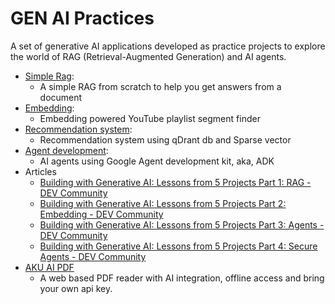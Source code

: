 # GEN AI Practices

A set of generative AI applications developed as practice projects to explore the world of RAG (Retrieval-Augmented Generation) and AI agents.


- [Simple Rag](https://github.com/zekaryas1/gen-ai/tree/main/simple_rag):
    - A simple RAG from scratch to help you get answers from a document 
- [Embedding](https://github.com/zekaryas1/gen-ai/tree/main/embedding): 
  - Embedding powered YouTube playlist segment finder
- [Recommendation system](https://github.com/zekaryas1/gen-ai/tree/main/recsys):
  - Recommendation system using qDrant db and Sparse vector
- [Agent development](https://github.com/zekaryas1/gen-ai/tree/main/adk_agents):
  - AI agents using Google Agent development kit, aka, ADK 
- Articles
  - [Building with Generative AI: Lessons from 5 Projects Part 1: RAG - DEV Community](https://dev.to/index_of_zack/building-with-generative-ai-lessons-from-5-projects-part-1-rag-16gi)
  - [Building with Generative AI: Lessons from 5 Projects Part 2: Embedding - DEV Community](https://dev.to/index_of_zack/building-with-generative-ai-lessons-from-5-projects-part-2-embedding-4bjj)
  - [Building with Generative AI: Lessons from 5 Projects Part 3: Agents - DEV Community](https://dev.to/index_of_zack/building-with-generative-ai-lessons-from-5-practical-projects-part-3-agents-2h31)
  - [Building with Generative AI: Lessons from 5 Projects Part 4: Secure Agents - DEV Community](https://dev.to/index_of_zack/building-with-generative-ai-lessons-from-5-projects-part-4-secure-agents-2iel)
- [AKU AI PDF](https://github.com/zekaryas1/aku-ai-pdf)
  - A web based PDF reader with AI integration, offline access and bring your own api key.
